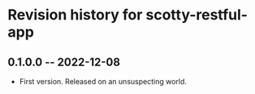 # Revision history for  scotty-restful-app

## 0.1.0.0 -- 2022-12-08

* First version. Released on an unsuspecting world.
